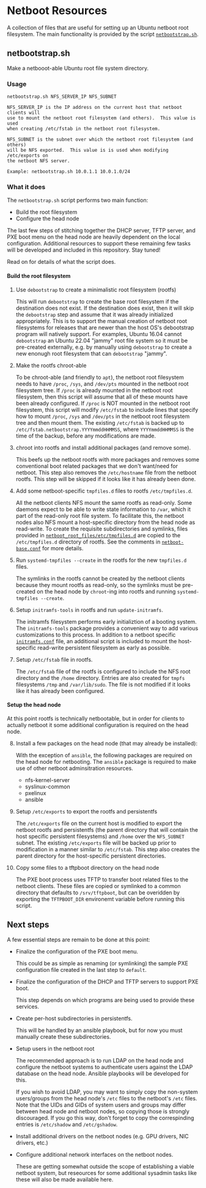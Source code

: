 # Netboot Resources

A collection of files that are useful for setting up an Ubuntu netboot root
filesystem.  The main functionality is provided by the script
[`netbootstrap.sh`](bootstrap/netbootstrap.dh).

## netbootstrap.sh

Make a netbooot-able Ubuntu root file system directory.

### Usage

```
netbootstrap.sh NFS_SERVER_IP NFS_SUBNET

NFS_SERVER_IP is the IP address on the current host that netboot clients will
use to mount the netboot root filesystem (and others).  This value is used
when creating /etc/fstab in the netboot root filesystem.

NFS_SUBNET is the subnet over which the netboot root filesystem (and others)
will be NFS exported.  This value is is used when modifying /etc/exports on
the netboot NFS server.

Example: netbootstrap.sh 10.0.1.1 10.0.1.0/24
```

### What it does

The `netbootstrap.sh` script performs two main function:

- Build the root filesystem
- Configure the head node

The last few steps of stitching together the DHCP server, TFTP server, and PXE
boot menu on the head node are heavily dependent on the local configuration.
Additional resources to support these remaining few tasks will be developed and
included in this repository.  Stay tuned!

Read on for details of what the script does.

#### Build the root filesystem

1. Use `debootstrap` to create a minimalistic root filesystem (rootfs)

   This will run `debootstrap` to create the base root filesystem if the
   destination does not exist.  If the destination does exist, then it will skip
   the `debootstrap` step and assume that it was already initialized
   appropriately.  This is to support the manual creation of netboot root
   filesystems for releases that are newer than the host OS's debootstrap
   program will natively support.  For examples, Ubuntu 16.04 cannot
   `debootstrap` an Ubuntu 22.04 "jammy" root file system so it must be
   pre-created externally, e.g. by manually using `debootstrap` to create a new
   enonugh root filesystem that can `debootstrap` "jammy".

2. Make the rootfs chroot-able

   To be chroot-able (and friendly to `apt`), the netboot root filesystem needs
   to have `/proc`, `/sys`, and `/dev/pts` mounted in the netboot root
   filesystem tree.  If `/proc` is already mounted in the netboot root
   filesystem, then this script will assume that all of these mounts have been
   already configured.  If `/proc` is NOT mounted in the netboot root
   filesystem, this script will modify `/etc/fstab` to include lines that
   specify how to mount `/proc`, `/sys` and `/dev/pts` in the netboot root
   filesystem tree and then mount them.  The existing `/etc/fstab` is backed up
   to `/etc/fstab.netbootstrap.YYYYmmddHHMMSS`, where `YYYYmmddHHMMSS` is the
   time of the backup, before any modifications are made.

3. chroot into rootfs and install additional packages (and remove some).

   This beefs up the netboot rootfs with more packages and removes some
   conventional boot related packages that we don't want/need for netboot.  This
   step also removes the `/etc/hostname` file from the netboot rootfs.  This
   step will be skipped if it looks like it has already been done.

4. Add some netboot-specific `tmpfiles.d` files to rootfs `/etc/tmpfiles.d`.

   All the netboot clients NFS mount the same rootfs as read-only.  Some daemons
   expect to be able to write state information to `/var`, which it part of the
   read-only root file system.  To facilitate this, the netboot nodes also NFS
   mount a host-specific directory from the head node as read-write.  To create
   the requisite subdirectories and symlinks, files provided in
   [`netboot_root_files/etc/tmpfiles.d`](../netboof_root_files/etc/tmpfiles.d)
   are copied to the `/etc/tmpfiles.d` directory of rootfs.  See the comments in
   [`netboot-base.conf`](../netboof_root_files/etc/tmpfiles.d/netboot-base.conf)
   for more details.

5. Run `systemd-tmpfiles --create` in the rootfs for the new `tmpfiles.d`
   files.

   The symlinks in the rootfs cannot be created by the netboot clients because
   they mount rootfs as read-only, so the symlinks must be pre-created on the
   head node by `chroot`-ing into rootfs and running `systemd-tmpfiles
   --create`.

6. Setup `initramfs-tools` in rootfs and run `update-initramfs`.

   The initramfs filesystem performs early initializtion of a booting system.
   The `initramfs-tools` package provides a convenient way to add various
   customizations to this process.  In addition to a netboot specific
   [`initramfs.conf`](../netboot_root_files/etc/initramfs-tools/initramfs.conf)
   file, an additional script is included to mount the host-specific read-write
   persistent filesystem as early as possible.

7. Setup `/etc/fstab` file in rootfs.

   The `/etc/fstab` file of the rootfs is configured to include the NFS root
   directory and the `/home` directory.  Entries are also created for `tmpfs`
   filesystems `/tmp` and `/var/lib/sudo`.  The file is not modified if it looks
   like it has already been configured.

#### Setup the head node

At this point rootfs is technically netbootable, but in order for clients to
actually netboot it some additional configuration is required on the head
node.


8. Install a few packages on the head node (that may already be installed):

   With the exception of `ansible`, the following packages are required on the
   head node for netbooting.  The `ansible` package is required to make use of
   other netboot adminsitration resources.

   - nfs-kernel-server
   - syslinux-common
   - pxelinux
   - ansible

9. Setup `/etc/exports` to export the rootfs and persistentfs

   The `/etc/exports` file on the current host is modified to export the netboot
   rootfs and persistentfs (the parent directory that will contain the host
   specific persistent filesystems) and `/home` over the `NFS_SUBNET` subnet.
   The existing `/etc/exports` file will be backed up prior to modification in a
   manner similar to `/etc/fstab`.  This step also creates the parent directory
   for the host-specific persistent directories.

10. Copy some files to a tftpboot directory on the head node

    The PXE boot process uses TFTP to transfer boot related files to the netboot
    clients.  These files are copied or symlinked to a common directory that
    defaults to `/srv/tftpboot`, but can be overidden by exporting the
    `TFTPBOOT_DIR` environemt variable before running this script.

## Next steps

A few essential steps are remain to be done at this point:

- Finalize the configuration of the PXE boot menu.

  This could be as simple as renaming (or symlinking) the sample PXE
  configuration file created in the last step to `default`.

- Finalize the configuration of the DHCP and TFTP servers to support PXE boot.

  This step depends on which programs are being used to provide these services.

- Create per-host subdirectories in persistentfs.

  This will be handled by an ansible playbook, but for now you must manually
  create these subdirectories.

- Setup users in the netboot root

  The recommended approach is to run LDAP on the head node and configure the
  netboot systems to authenticate users against the LDAP database on the head
  node.  Ansible playbooks will be developed for this.

  If you wish to avoid LDAP, you may want to simply copy the non-system
  users/groups from the head node's `/etc` files to the netboot's `/etc` files.
  Note that the UIDs and GIDs of system users and groups may differ between head
  node and netboot nodes, so copying those is strongly discouraged.  If you go
  this way, don't forget to copy the correspinding entries is `/etc/shadow` and
  `/etc/gshadow`.

- Install additional drivers on the netboot nodes (e.g. GPU drivers, NIC
  drivers, etc.)
- Configure additional network interfaces on the netboot nodes.

  These are getting somewhat outside the scope of establishing a viable netboot
  system, but reseources for some additional sysadmin tasks like these will also
  be made available here.
